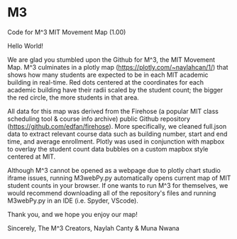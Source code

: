 # M3
Code for M^3 MIT Movement Map (1.00)

Hello World!

We are glad you stumbled upon the Github for M^3, the MIT Movement Map. M^3 culminates in a plotly map (https://plotly.com/~naylahcan/1/) that shows how many students are expected to be in each MIT academic building in real-time. Red dots centered at the coordinates for each academic building have their radii scaled by the student count; the bigger the red circle, the more students in that area.

All data for this map was derived from the Firehose (a popular MIT class scheduling tool & course info archive) public Github repository (https://github.com/edfan/firehose). More specifically, we cleaned full.json data to extract relevant course data such as building number, start and end time, and average enrollment. Plotly was used in conjunction with mapbox to overlay the student count data bubbles on a custom mapbox style centered at MIT. 

Although M^3 cannot be opened as a webpage due to plotly chart studio iframe issues, running M3webPy.py automatically opens current map of MIT student counts in your browser. If one wants to run M^3 for themselves, we would recommend downloading all of the repository's files and running M3webPy.py in an IDE (i.e. Spyder, VScode).

Thank you, and we hope you enjoy our map!

Sincerely, 
The M^3 Creators, Naylah Canty & Muna Nwana
